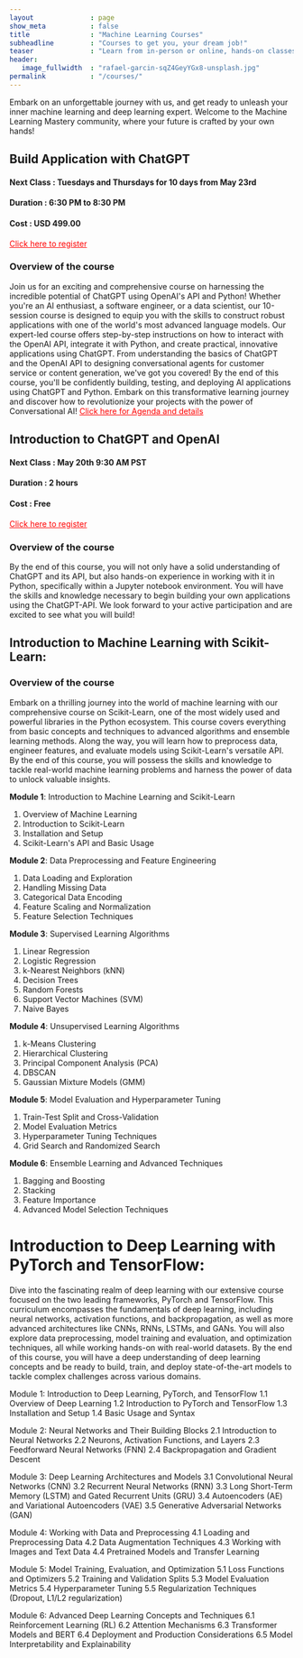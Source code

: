```yaml
---
layout              : page
show_meta           : false
title               : "Machine Learning Courses"
subheadline         : "Courses to get you, your dream job!"
teaser              : "Learn from in-person or online, hands-on classes taught by industry experts"
header:
   image_fullwidth  : "rafael-garcin-sqZ4GeyYGx8-unsplash.jpg"
permalink           : "/courses/"
---
```



Embark on an unforgettable journey with us, and get ready to unleash your inner machine learning and deep learning expert. Welcome to the Machine Learning Mastery community, where your future is crafted by your own hands!

## Build Application with ChatGPT

#### Next Class : Tuesdays and Thursdays for 10 days from  May 23rd  
#### Duration   : 6:30 PM to 8:30 PM 
#### Cost       : USD 499.00 

<a href="https://www.mlacademy.io/register_chatgpt_course" style="color: red;">Click here to register</a>

### Overview of the course
Join us for an exciting and comprehensive course on harnessing the incredible potential of ChatGPT using OpenAI's API and Python! Whether you're an AI enthusiast, a software engineer, or a data scientist, our 10-session course is designed to equip you with the skills to construct robust applications with one of the world's most advanced language models.
Our expert-led course offers step-by-step instructions on how to interact with the OpenAI API, integrate it with Python, and create practical, innovative applications using ChatGPT. From understanding the basics of ChatGPT and the OpenAI API to designing conversational agents for customer service or content generation, we've got you covered!
By the end of this course, you'll be confidently building, testing, and deploying AI applications using ChatGPT and Python. Embark on this transformative learning journey and discover how to revolutionize your projects with the power of Conversational AI!
<a href="https://www.mlacademy.io/10_day_chatgpt/" style="color: red;">Click here for Agenda and details</a>



## Introduction to ChatGPT and OpenAI

#### Next Class : May 20th 9:30 AM PST
#### Duration   : 2 hours
#### Cost       : Free

<a href="https://www.mlacademy.io/register" style="color: red;">Click here to register</a>

### Overview of the course
By the end of this course, you will not only have a solid understanding of ChatGPT and its API, but also hands-on experience in working with it in Python, specifically within a Jupyter notebook environment. You will have the skills and knowledge necessary to begin building your own applications using the ChatGPT-API. We look forward to your active participation and are excited to see what you will build!





## Introduction to Machine Learning with Scikit-Learn:

### Overview of the course
Embark on a thrilling journey into the world of machine learning with our comprehensive course on Scikit-Learn, one of the most widely used and powerful libraries in the Python ecosystem. This course covers everything from basic concepts and techniques to advanced algorithms and ensemble learning methods. Along the way, you will learn how to preprocess data, engineer features, and evaluate models using Scikit-Learn's versatile API. By the end of this course, you will possess the skills and knowledge to tackle real-world machine learning problems and harness the power of data to unlock valuable insights.

**Module 1**: Introduction to Machine Learning and Scikit-Learn
1.  Overview of Machine Learning
2.  Introduction to Scikit-Learn
3.  Installation and Setup
4.  Scikit-Learn's API and Basic Usage

**Module 2**: Data Preprocessing and Feature Engineering
1. Data Loading and Exploration
2. Handling Missing Data
3. Categorical Data Encoding
4. Feature Scaling and Normalization
5. Feature Selection Techniques

**Module 3**: Supervised Learning Algorithms
1. Linear Regression
2. Logistic Regression
3. k-Nearest Neighbors (kNN)
4. Decision Trees
5. Random Forests
6. Support Vector Machines (SVM)
7. Naive Bayes

**Module 4**: Unsupervised Learning Algorithms
1. k-Means Clustering
2. Hierarchical Clustering
3. Principal Component Analysis (PCA)
4. DBSCAN
5. Gaussian Mixture Models (GMM)

**Module 5**: Model Evaluation and Hyperparameter Tuning
1. Train-Test Split and Cross-Validation
2. Model Evaluation Metrics
3. Hyperparameter Tuning Techniques
4. Grid Search and Randomized Search

**Module 6**: Ensemble Learning and Advanced Techniques
1. Bagging and Boosting
2. Stacking
3. Feature Importance
4. Advanced Model Selection Techniques





# Introduction to Deep Learning with PyTorch and TensorFlow:

Dive into the fascinating realm of deep learning with our extensive course focused on the two leading frameworks, PyTorch and TensorFlow. This curriculum encompasses the fundamentals of deep learning, including neural networks, activation functions, and backpropagation, as well as more advanced architectures like CNNs, RNNs, LSTMs, and GANs. You will also explore data preprocessing, model training and evaluation, and optimization techniques, all while working hands-on with real-world datasets. By the end of this course, you will have a deep understanding of deep learning concepts and be ready to build, train, and deploy state-of-the-art models to tackle complex challenges across various domains.

Module 1: Introduction to Deep Learning, PyTorch, and TensorFlow
1.1 Overview of Deep Learning
1.2 Introduction to PyTorch and TensorFlow
1.3 Installation and Setup
1.4 Basic Usage and Syntax

Module 2: Neural Networks and Their Building Blocks
2.1 Introduction to Neural Networks
2.2 Neurons, Activation Functions, and Layers
2.3 Feedforward Neural Networks (FNN)
2.4 Backpropagation and Gradient Descent

Module 3: Deep Learning Architectures and Models
3.1 Convolutional Neural Networks (CNN)
3.2 Recurrent Neural Networks (RNN)
3.3 Long Short-Term Memory (LSTM) and Gated Recurrent Units (GRU)
3.4 Autoencoders (AE) and Variational Autoencoders (VAE)
3.5 Generative Adversarial Networks (GAN)

Module 4: Working with Data and Preprocessing
4.1 Loading and Preprocessing Data
4.2 Data Augmentation Techniques
4.3 Working with Images and Text Data
4.4 Pretrained Models and Transfer Learning

Module 5: Model Training, Evaluation, and Optimization
5.1 Loss Functions and Optimizers
5.2 Training and Validation Splits
5.3 Model Evaluation Metrics
5.4 Hyperparameter Tuning
5.5 Regularization Techniques (Dropout, L1/L2 regularization)

Module 6: Advanced Deep Learning Concepts and Techniques
6.1 Reinforcement Learning (RL)
6.2 Attention Mechanisms
6.3 Transformer Models and BERT
6.4 Deployment and Production Considerations
6.5 Model Interpretability and Explainability






